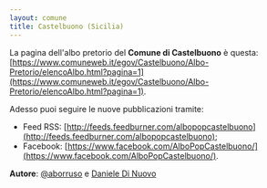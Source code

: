 ```yaml
---
layout: comune
title: Castelbuono (Sicilia)
---
```


La pagina dell'albo pretorio del **Comune di Castelbuono** è questa: [https://www.comuneweb.it/egov/Castelbuono/Albo-Pretorio/elencoAlbo.html?pagina=1](https://www.comuneweb.it/egov/Castelbuono/Albo-Pretorio/elencoAlbo.html?pagina=1).

Adesso puoi seguire le nuove pubblicazioni tramite:

* Feed RSS: [http://feeds.feedburner.com/albopopcastelbuono](http://feeds.feedburner.com/albopopcastelbuono);
* Facebook: [https://www.facebook.com/AlboPopCastelbuono/](https://www.facebook.com/AlboPopCastelbuono/).


**Autore**: [@aborruso](https://twitter.com/aborruso) e [Daniele Di Nuovo](https://www.facebook.com/divuonodaniele)
